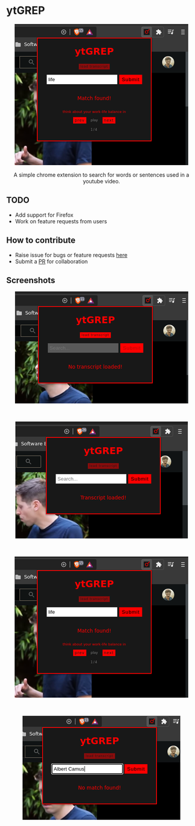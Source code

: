 # ytGREP

<p align="center">
  <img src="./src/assets/images/3.png" alt="ytGREP:Screenshot">
  <p align="center">A simple chrome extension to search for words or sentences used in a youtube video.<p>
</p>

## TODO

- Add support for Firefox
- Work on feature requests from users

## How to contribute

- Raise issue for bugs or feature requests [here](https://github.com/sr1jan/ytGREP/issues)
- Submit a [PR](https://github.com/sr1jan/ytGREP/pulls) for collaboration

## Screenshots

<p align="center">
  <img src="./src/assets/images/1.png" alt="ytGREP:Screenshot:notranscript">
</p>
<br>
<p align="center">
  <img src="./src/assets/images/2.png" alt="ytGREP:Screenshot:transcriptloaded">
</p>
<br>
<p align="center">
  <img src="./src/assets/images/3.png" alt="ytGREP:Screenshot:matchfound">
</p>
<br>
<p align="center">
  <img src="./src/assets/images/4.png" alt="ytGREP:Screenshot:nomatch">
</p>
<br>
